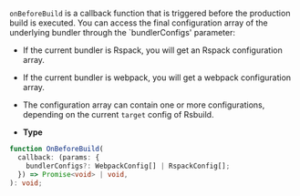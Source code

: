 `onBeforeBuild` is a callback function that is triggered before the production build is executed. You can access the final configuration array of the underlying bundler through the `bundlerConfigs' parameter:

- If the current bundler is Rspack, you will get an Rspack configuration array.
- If the current bundler is webpack, you will get a webpack configuration array.
- The configuration array can contain one or more configurations, depending on the current `target` config of Rsbuild.

- **Type**

```ts
function OnBeforeBuild(
  callback: (params: {
    bundlerConfigs?: WebpackConfig[] | RspackConfig[];
  }) => Promise<void> | void,
): void;
```
